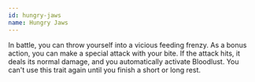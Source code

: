 ```yaml
---
id: hungry-jaws
name: Hungry Jaws
---
```

In battle, you can throw yourself into a vicious feeding frenzy. As a bonus action, you can make a special attack with
your bite. If the attack hits, it deals its normal damage, and you automatically activate Bloodlust. You can't use
this trait again until you finish a short or long rest.

